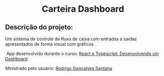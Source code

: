 <h1 align="center">Carteira Dashboard</h1>
<h2>Descrição do projeto:</h2>
<p> Um sistema de controle de fluxo de caixa com entradas a saídas apresentados de forma visual com gráficos</p>
<img




<p> App desenvolvido durante o curso: <a href="https://www.udemy.com/course/react-e-typescript/">React e Typescript: Desenvolvendo um Dashboard</a> </p>
<p> Ministrado pelo usuário: <a href="https://github.com/rodrigorgtic">Rodrigo Gonçalves Santana </a></p>
